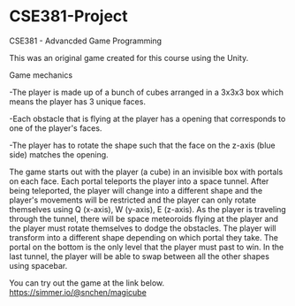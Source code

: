 # CSE381-Project
 
CSE381 - Advancded Game Programming

This was an original game created for this course using the Unity.

Game mechanics

-The player is made up of a bunch of cubes arranged in a 3x3x3 box which means the player has 3 unique faces.

-Each obstacle that is flying at the player has a opening that corresponds to one of the player's faces.

-The player has to rotate the shape such that the face on the z-axis (blue side) matches the opening.


The game starts out with the player (a cube) in an invisible box with portals on each face. Each portal teleports the player into a space 
tunnel. After being teleported, the player will change into a different shape and the player's movements will be restricted and the player
can only rotate themselves using Q (x-axis), W (y-axis), E (z-axis). As the player is traveling through the tunnel, there will be space 
meteoroids flying at the player and the player must rotate themselves to dodge the obstacles. The player will transform into a different 
shape depending on which portal they take. The portal on the bottom is the only level that the player must past to win. In the last tunnel,
the player will be able to swap between all the other shapes using spacebar.

You can try out the game at the link below.
https://simmer.io/@snchen/magicube
